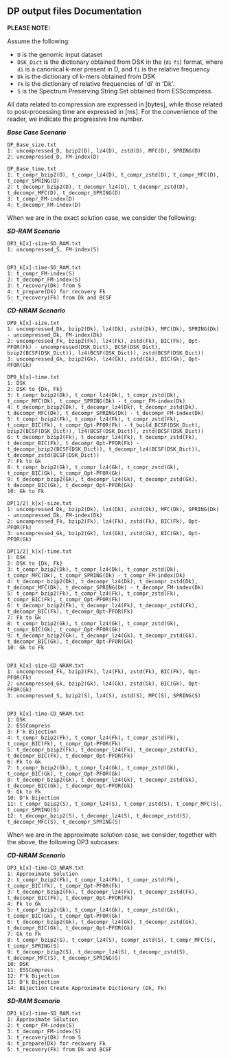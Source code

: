 ## DP output files Documentation

**PLEASE NOTE:** 

Assume the following: 
- `D` is the genomic input dataset 
- `DSK_Dict` is the dictionary obtained from DSK in the (`di` `fi`) format, where `di` is a canonical k-mer present in D, and `fi` is the relative frequency
- `Dk` is the dictionary of k-mers obtained from DSK
- `Fk` is the dictionary of relative frequencies of 'di' in 'Dk'.
- `S` is the Spectrum Preserving String Set obtained from ESScompress. 
 
All data related to compression are expressed in [bytes], while those related to post-processing time are expressed in [ms]. For the convenience of the reader, we indicate the progressive line number.


***Base Case Scenario***

```
DP_Base_size.txt
1: uncompressed_D, bzip2(D), lz4(D), zstd(D), MFC(D), SPRING(D)
2: uncompressed_D, FM-index(D)

DP_Base_time.txt
1: t_compr_bzip2(D), t_compr_lz4(D), t_compr_zstd(D), t_compr_MFC(D), t_compr_SPRING(D)
2: t_decompr_bzip2(D), t_decompr_lz4(D), t_decompr_zstd(D), t_decompr_MFC(D), t_decompr_SPRING(D)
3: t_compr_FM-index(D)
4: t_decompr_FM-index(D)
```

When we are in the exact solution case, we consider the following:

***SD-RAM Scenario***

```
DP3_k[x]-size-SD_RAM.txt
1: uncompressed_S, FM-index(S)


DP3_k[x]-time-SD_RAM.txt
1: t_compr_FM-index(S)
2: t_decompr_FM-index(S)
3: t_recovery(Dk) from S
4: t_prepare(Dk) for recovery Fk
5: t_recovery(Fk) from Dk and BCSF
```



***CD-NRAM Scenario***

```
DP0_k[x]-size.txt
1: uncompressed_Dk, bzip2(Dk), lz4(Dk), zstd(Dk), MFC(Dk), SPRING(Dk) - uncompressed_Dk, FM-index(Dk)
2: uncompressed_Fk, bzip2(Fk), lz4(Fk), zstd(Fk), BIC(Fk), Opt-PFOR(Fk) - uncompressed(DSK_Dict), BCSF(DSK_Dict), bzip2(BCSF(DSK_Dict)), lz4(BCSF(DSK_Dict)), zstd(BCSF(DSK_Dict))
3: uncompressed_Gk, bzip2(Gk), lz4(Gk), zstd(Gk), BIC(Gk), Opt-PFOR(Gk) 

DP0_k[x]-time.txt
1: DSK
2: DSK to {Dk, Fk}
3: t_compr_bzip2(Dk), t_compr_lz4(Dk), t_compr_zstd(Dk), t_compr_MFC(Dk), t_compr_SPRING(Dk) - t_compr_FM-index(Dk)
4: t_decompr_bzip2(Dk), t_decompr_lz4(Dk), t_decompr_zstd(Dk), t_decompr_MFC(Dk), t_decompr_SPRING(Dk) - t_decompr_FM-index(Dk)
5: t_compr_bzip2(Fk), t_compr_lz4(Fk), t_compr_zstd(Fk), t_compr_BIC(Fk), t_compr_Opt-PFOR(Fk) - t_build_BCSF(DSK_Dict), bzip2(BCSF(DSK_Dict)), lz4(BCSF(DSK_Dict)), zstd(BCSF(DSK_Dict))
6: t_decompr_bzip2(Fk), t_decompr_lz4(Fk), t_decompr_zstd(Fk), t_decompr_BIC(Fk), t_decompr_Opt-PFOR(Fk) - t_decompr_bzip2(BCSF(DSK_Dict)), t_decompr_lz4(BCSF(DSK_Dict)), t_decompr_zstd(BCSF(DSK_Dict))
7: Fk to Gk
8: t_compr_bzip2(Gk), t_compr_lz4(Gk), t_compr_zstd(Gk), t_compr_BIC(Gk), t_compr_Opt-PFOR(Gk)
9: t_decompr_bzip2(Gk), t_decompr_lz4(Gk), t_decompr_zstd(Gk), t_decompr_BIC(Gk), t_decompr_Opt-PFOR(Gk)
10: Gk to Fk

DP[1/2]_k[x]-size.txt
1: uncompressed_Dk, bzip2(Dk), lz4(Dk), zstd(Dk), MFC(Dk), SPRING(Dk) - uncompressed_Dk, FM-index(Dk)
2: uncompressed_Fk, bzip2(Fk), lz4(Fk), zstd(Fk), BIC(Fk), Opt-PFOR(Fk)
3: uncompressed_Gk, bzip2(Gk), lz4(Gk), zstd(Gk), BIC(Gk), Opt-PFOR(Gk) 

DP[1/2]_k[x]-time.txt
1: DSK
2: DSK to {Dk, Fk}
3: t_compr_bzip2(Dk), t_compr_lz4(Dk), t_compr_zstd(Dk), t_compr_MFC(Dk), t_compr_SPRING(Dk) - t_compr_FM-index(Dk)
4: t_decompr_bzip2(Dk), t_decompr_lz4(Dk), t_decompr_zstd(Dk), t_decompr_MFC(Dk), t_decompr_SPRING(Dk) - t_decompr_FM-index(Dk)
5: t_compr_bzip2(Fk), t_compr_lz4(Fk), t_compr_zstd(Fk), t_compr_BIC(Fk), t_compr_Opt-PFOR(Fk)
6: t_decompr_bzip2(Fk), t_decompr_lz4(Fk), t_decompr_zstd(Fk), t_decompr_BIC(Fk), t_decompr_Opt-PFOR(Fk)
7: Fk to Gk
8: t_compr_bzip2(Gk), t_compr_lz4(Gk), t_compr_zstd(Gk), t_compr_BIC(Gk), t_compr_Opt-PFOR(Gk)
9: t_decompr_bzip2(Gk), t_decompr_lz4(Gk), t_decompr_zstd(Gk), t_decompr_BIC(Gk), t_decompr_Opt-PFOR(Gk)
10: Gk to Fk


DP3_k[x]-size-CD_NRAM.txt
1: uncompressed_Fk, bzip2(Fk), lz4(Fk), zstd(Fk), BIC(Fk), Opt-PFOR(Fk)
2: uncompressed_Gk, bzip2(Gk), lz4(Gk), zstd(Gk), BIC(Gk), Opt-PFOR(Gk)
3: uncompressed_S, bzip2(S), lz4(S), zstd(S), MFC(S), SPRING(S)


DP3_k[x]-time-CD_NRAM.txt
1: DSK
2: ESSCompress
3: F'k Bijection
4: t_compr_bzip2(Fk), t_compr_lz4(Fk), t_compr_zstd(Fk), t_compr_BIC(Fk), t_compr_Opt-PFOR(Fk)
5: t_decompr_bzip2(Fk), t_decompr_lz4(Fk), t_decompr_zstd(Fk), t_decompr_BIC(Fk), t_decompr_Opt-PFOR(Fk) 
6: Fk to Gk
7: t_compr_bzip2(Gk), t_compr_lz4(Gk), t_compr_zstd(Gk), t_compr_BIC(Gk), t_compr_Opt-PFOR(Gk)
8: t_decompr_bzip2(Gk), t_decompr_lz4(Gk), t_decompr_zstd(Gk), t_decompr_BIC(Gk), t_decompr_Opt-PFOR(Gk) 
9: Gk to Fk
10: D'k Bijection  
11: t_compr_bzip2(S), t_compr_lz4(S), t_compr_zstd(S), t_compr_MFC(S), t_compr_SPRING(S)
12: t_decompr_bzip2(S), t_decompr_lz4(S), t_decompr_zstd(S), t_decompr_MFC(S), t_decompr_SPRING(S)

```

When we are in the approximate solution case, we consider, together with the above, the following DP3 subcases:

***CD-NRAM Scenario***
```
DP3_k[x]-time-CD_NRAM.txt
1: Approximate Solution
2: t_compr_bzip2(Fk), t_compr_lz4(Fk), t_compr_zstd(Fk), t_compr_BIC(Fk), t_compr_Opt-PFOR(Fk)
3: t_decompr_bzip2(Fk), t_decompr_lz4(Fk), t_decompr_zstd(Fk), t_decompr_BIC(Fk), t_decompr_Opt-PFOR(Fk) 
4: Fk to Gk
5: t_compr_bzip2(Gk), t_compr_lz4(Gk), t_compr_zstd(Gk), t_compr_BIC(Gk), t_compr_Opt-PFOR(Gk)
6: t_decompr_bzip2(Gk), t_decompr_lz4(Gk), t_decompr_zstd(Gk), t_decompr_BIC(Gk), t_decompr_Opt-PFOR(Gk) 
7: Gk to Fk
8: t_compr_bzip2(S), t_compr_lz4(S), tcompr_zstd(S), t_compr_MFC(S), t_compr_SPRING(S)
9: t_decompr_bzip2(S), t_decompr_lz4(S), t_decompr_zstd(S), t_decompr_MFC(S), t_decompr_SPRING(S)
10: DSK
11: ESSCompress
12: F'k Bijection
13: D'k Bijection
14: Bijection Create Approximate Dictionary (Dk, Fk)
```

***SD-RAM Scenario***
```
DP3_k[x]-time-SD_RAM.txt
1: Approximate Solution
2: t_compr_FM-index(S)
3: t_decompr_FM-index(S)
3: t_recovery(Dk) from S
4: t_prepare(Dk) for recovery Fk
5: t_recovery(Fk) from Dk and BCSF
```
